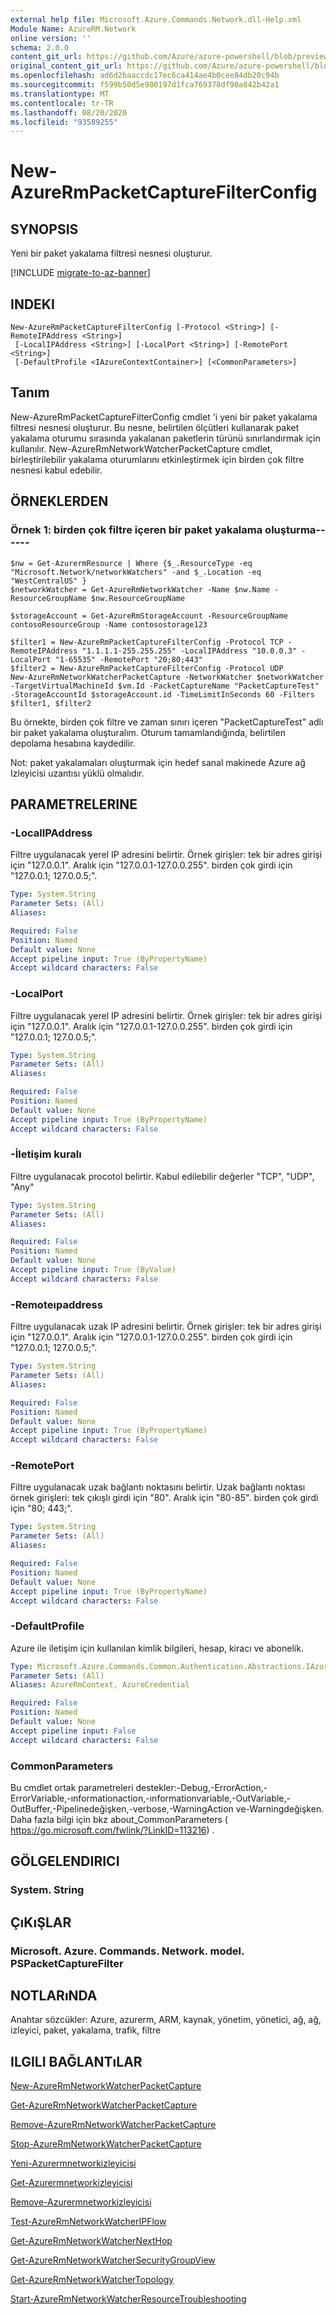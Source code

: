 ```yaml
---
external help file: Microsoft.Azure.Commands.Network.dll-Help.xml
Module Name: AzureRM.Network
online version: ''
schema: 2.0.0
content_git_url: https://github.com/Azure/azure-powershell/blob/preview/src/ResourceManager/Network/Commands.Network/help/New-AzureRmPacketCaptureFilterConfig.md
original_content_git_url: https://github.com/Azure/azure-powershell/blob/preview/src/ResourceManager/Network/Commands.Network/help/New-AzureRmPacketCaptureFilterConfig.md
ms.openlocfilehash: ad6d2baaccdc17ec6ca414ae4b0cee84db20c94b
ms.sourcegitcommit: f599b50d5e980197d1fca769378df90a842b42a1
ms.translationtype: MT
ms.contentlocale: tr-TR
ms.lasthandoff: 08/20/2020
ms.locfileid: "93589255"
---
```

# New-AzureRmPacketCaptureFilterConfig

## SYNOPSIS
Yeni bir paket yakalama filtresi nesnesi oluşturur.

[!INCLUDE [migrate-to-az-banner](../../includes/migrate-to-az-banner.md)]

## INDEKI

```
New-AzureRmPacketCaptureFilterConfig [-Protocol <String>] [-RemoteIPAddress <String>]
 [-LocalIPAddress <String>] [-LocalPort <String>] [-RemotePort <String>]
 [-DefaultProfile <IAzureContextContainer>] [<CommonParameters>]
```

## Tanım
New-AzureRmPacketCaptureFilterConfig cmdlet 'i yeni bir paket yakalama filtresi nesnesi oluşturur. Bu nesne, belirtilen ölçütleri kullanarak paket yakalama oturumu sırasında yakalanan paketlerin türünü sınırlandırmak için kullanılır. New-AzureRmNetworkWatcherPacketCapture cmdlet, birleştirilebilir yakalama oturumlarını etkinleştirmek için birden çok filtre nesnesi kabul edebilir.

## ÖRNEKLERDEN

### Örnek 1: birden çok filtre içeren bir paket yakalama oluşturma------
```
$nw = Get-AzurermResource | Where {$_.ResourceType -eq "Microsoft.Network/networkWatchers" -and $_.Location -eq "WestCentralUS" } 
$networkWatcher = Get-AzureRmNetworkWatcher -Name $nw.Name -ResourceGroupName $nw.ResourceGroupName 

$storageAccount = Get-AzureRmStorageAccount -ResourceGroupName contosoResourceGroup -Name contosostorage123

$filter1 = New-AzureRmPacketCaptureFilterConfig -Protocol TCP -RemoteIPAddress "1.1.1.1-255.255.255" -LocalIPAddress "10.0.0.3" -LocalPort "1-65535" -RemotePort "20;80;443"
$filter2 = New-AzureRmPacketCaptureFilterConfig -Protocol UDP 
New-AzureRmNetworkWatcherPacketCapture -NetworkWatcher $networkWatcher -TargetVirtualMachineId $vm.Id -PacketCaptureName "PacketCaptureTest" -StorageAccountId $storageAccount.id -TimeLimitInSeconds 60 -Filters $filter1, $filter2
```

Bu örnekte, birden çok filtre ve zaman sınırı içeren "PacketCaptureTest" adlı bir paket yakalama oluşturalım. Oturum tamamlandığında, belirtilen depolama hesabına kaydedilir. 

Not: paket yakalamaları oluşturmak için hedef sanal makinede Azure ağ Izleyicisi uzantısı yüklü olmalıdır.

## PARAMETRELERINE

### -LocalIPAddress
Filtre uygulanacak yerel IP adresini belirtir.
Örnek girişler: tek bir adres girişi için "127.0.0.1".
Aralık için "127.0.0.1-127.0.0.255".
birden çok girdi için "127.0.0.1; 127.0.0.5;".

```yaml
Type: System.String
Parameter Sets: (All)
Aliases: 

Required: False
Position: Named
Default value: None
Accept pipeline input: True (ByPropertyName)
Accept wildcard characters: False
```

### -LocalPort
Filtre uygulanacak yerel IP adresini belirtir.
Örnek girişler: tek bir adres girişi için "127.0.0.1".
Aralık için "127.0.0.1-127.0.0.255".
birden çok girdi için "127.0.0.1; 127.0.0.5;".

```yaml
Type: System.String
Parameter Sets: (All)
Aliases: 

Required: False
Position: Named
Default value: None
Accept pipeline input: True (ByPropertyName)
Accept wildcard characters: False
```

### -İletişim kuralı
Filtre uygulanacak procotol belirtir. Kabul edilebilir değerler "TCP", "UDP", "Any"

```yaml
Type: System.String
Parameter Sets: (All)
Aliases: 

Required: False
Position: Named
Default value: None
Accept pipeline input: True (ByValue)
Accept wildcard characters: False
```

### -Remoteıpaddress
Filtre uygulanacak uzak IP adresini belirtir.
Örnek girişler: tek bir adres girişi için "127.0.0.1".
Aralık için "127.0.0.1-127.0.0.255".
birden çok girdi için "127.0.0.1; 127.0.0.5;".

```yaml
Type: System.String
Parameter Sets: (All)
Aliases: 

Required: False
Position: Named
Default value: None
Accept pipeline input: True (ByPropertyName)
Accept wildcard characters: False
```

### -RemotePort
Filtre uygulanacak uzak bağlantı noktasını belirtir.
Uzak bağlantı noktası örnek girişleri: tek çıkışlı girdi için "80".
Aralık için "80-85".
birden çok girdi için "80; 443;".

```yaml
Type: System.String
Parameter Sets: (All)
Aliases: 

Required: False
Position: Named
Default value: None
Accept pipeline input: True (ByPropertyName)
Accept wildcard characters: False
```

### -DefaultProfile
Azure ile iletişim için kullanılan kimlik bilgileri, hesap, kiracı ve abonelik.

```yaml
Type: Microsoft.Azure.Commands.Common.Authentication.Abstractions.IAzureContextContainer
Parameter Sets: (All)
Aliases: AzureRmContext, AzureCredential

Required: False
Position: Named
Default value: None
Accept pipeline input: False
Accept wildcard characters: False
```

### CommonParameters
Bu cmdlet ortak parametreleri destekler:-Debug,-ErrorAction,-ErrorVariable,-ınformationaction,-ınformationvariable,-OutVariable,-OutBuffer,-Pipelinedeğişken,-verbose,-WarningAction ve-Warningdeğişken. Daha fazla bilgi için bkz about_CommonParameters ( https://go.microsoft.com/fwlink/?LinkID=113216) .

## GÖLGELENDIRICI

### System. String

## ÇıKıŞLAR

### Microsoft. Azure. Commands. Network. model. PSPacketCaptureFilter

## NOTLARıNDA
Anahtar sözcükler: Azure, azurerm, ARM, kaynak, yönetim, yönetici, ağ, ağ, izleyici, paket, yakalama, trafik, filtre 

## ILGILI BAĞLANTıLAR

[New-AzureRmNetworkWatcherPacketCapture](./New-AzureRmNetworkWatcherPacketCapture.md)

[Get-AzureRmNetworkWatcherPacketCapture](./Get-AzureRmNetworkWatcherPacketCapture.md)

[Remove-AzureRmNetworkWatcherPacketCapture](./Remove-AzureRmNetworkWatcherPacketCapture.md)

[Stop-AzureRmNetworkWatcherPacketCapture](./Stop-AzureRmNetworkWatcherPacketCapture.md)

[Yeni-Azurermnetworkizleyicisi](./New-AzureRmNetworkWatcher.md)

[Get-Azurermnetworkizleyicisi](./Get-AzureRmNetworkWatcher.md)

[Remove-Azurermnetworkizleyicisi](./Remove-AzureRmNetworkWatcher.md)

[Test-AzureRmNetworkWatcherIPFlow](./Test-AzureRmNetworkWatcherIPFlow.md)

[Get-AzureRmNetworkWatcherNextHop](./Get-AzureRmNetworkWatcherNextHop.md)

[Get-AzureRmNetworkWatcherSecurityGroupView](./Get-AzureRmNetworkWatcherSecurityGroupView.md)

[Get-AzureRmNetworkWatcherTopology](./Get-AzureRmNetworkWatcherTopology.md)

[Start-AzureRmNetworkWatcherResourceTroubleshooting](./Start-AzureRmNetworkWatcherResourceTroubleshooting.md)
